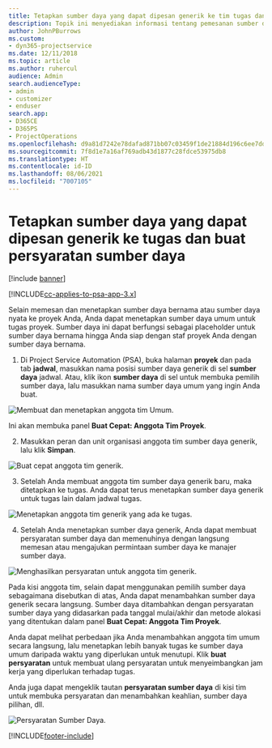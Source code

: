 ```yaml
---
title: Tetapkan sumber daya yang dapat dipesan generik ke tim tugas dan proyek
description: Topik ini menyediakan informasi tentang pemesanan sumber daya umum untuk tugas dan tim proyek.
author: JohnPBurrows
ms.custom:
- dyn365-projectservice
ms.date: 12/11/2018
ms.topic: article
ms.author: ruhercul
audience: Admin
search.audienceType:
- admin
- customizer
- enduser
search.app:
- D365CE
- D365PS
- ProjectOperations
ms.openlocfilehash: d9a81d7242e78dafad871bb07c03459f1de21884d196c6ee7dd9619b2c410404
ms.sourcegitcommit: 7f8d1e7a16af769adb43d1877c28fdce53975db8
ms.translationtype: HT
ms.contentlocale: id-ID
ms.lasthandoff: 08/06/2021
ms.locfileid: "7007105"
---
```

# <a name="assign-generic-bookable-resources-to-a-task-and-generate-resource-requirements"></a>Tetapkan sumber daya yang dapat dipesan generik ke tugas dan buat persyaratan sumber daya 

[!include [banner](../includes/psa-now-project-operations.md)]

[!INCLUDE[cc-applies-to-psa-app-3.x](../includes/cc-applies-to-psa-app-3x.md)]

Selain memesan dan menetapkan sumber daya bernama atau sumber daya nyata ke proyek Anda, Anda dapat menetapkan sumber daya umum untuk tugas proyek. Sumber daya ini dapat berfungsi sebagai placeholder untuk sumber daya bernama hingga Anda siap dengan staf proyek Anda dengan sumber daya bernama. 

1. Di Project Service Automation (PSA), buka halaman **proyek** dan pada tab **jadwal**, masukkan nama posisi sumber daya generik di sel **sumber daya** jadwal. Atau, klik ikon **sumber daya** di sel untuk membuka pemilih sumber daya, lalu masukkan nama sumber daya umum yang ingin Anda buat.

![Membuat dan menetapkan anggota tim Umum.](media/RM-how-to-9.png)

Ini akan membuka panel **Buat Cepat: Anggota Tim Proyek**. 

2. Masukkan peran dan unit organisasi anggota tim sumber daya generik, lalu klik **Simpan**.

![Buat cepat anggota tim generik.](media/RM-how-to-10.png)

3. Setelah Anda membuat anggota tim sumber daya generik baru, maka ditetapkan ke tugas. Anda dapat terus menetapkan sumber daya generik untuk tugas lain dalam jadwal tugas.

![Menetapkan anggota tim generik yang ada ke tugas.](media/RM-how-to-11.png)

4. Setelah Anda menetapkan sumber daya generik, Anda dapat membuat persyaratan sumber daya dan memenuhinya dengan langsung memesan atau mengajukan permintaan sumber daya ke manajer sumber daya.

![Menghasilkan persyaratan untuk anggota tim generik.](media/RM-how-to-12.png)

Pada kisi anggota tim, selain dapat menggunakan pemilih sumber daya sebagaimana disebutkan di atas, Anda dapat menambahkan sumber daya generik secara langsung. Sumber daya ditambahkan dengan persyaratan sumber daya yang didasarkan pada tanggal mulai/akhir dan metode alokasi yang ditentukan dalam panel **Buat Cepat: Anggota Tim Proyek**.

Anda dapat melihat perbedaan jika Anda menambahkan anggota tim umum secara langsung, lalu menetapkan lebih banyak tugas ke sumber daya umum daripada waktu yang diperlukan untuk menutupi. Klik **buat persyaratan** untuk membuat ulang persyaratan untuk menyeimbangkan jam kerja yang diperlukan terhadap tugas.

Anda juga dapat mengeklik tautan **persyaratan sumber daya** di kisi tim untuk membuka persyaratan dan menambahkan keahlian, sumber daya pilihan, dll.

![Persyaratan Sumber Daya.](media/RM-how-to-13.png)



[!INCLUDE[footer-include](../includes/footer-banner.md)]